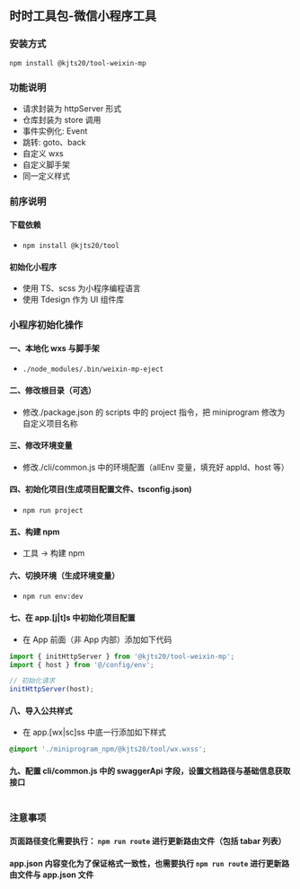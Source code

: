 ## 时时工具包-微信小程序工具

### 安装方式

```shell
npm install @kjts20/tool-weixin-mp
```

### 功能说明

-   请求封装为 httpServer 形式
-   仓库封装为 store 调用
-   事件实例化: Event
-   跳转: goto、back
-   自定义 wxs
-   自定义脚手架
-   同一定义样式

### 前序说明

#### 下载依赖

-   `npm install @kjts20/tool`

#### 初始化小程序

-   使用 TS、scss 为小程序编程语言
-   使用 Tdesign 作为 UI 组件库

### 小程序初始化操作

#### 一、本地化 wxs 与脚手架

-   `./node_modules/.bin/weixin-mp-eject`

#### 二、修改根目录（可选）

-   修改./package.json 的 scripts 中的 project 指令，把 miniprogram 修改为自定义项目名称

#### 三、修改环境变量

-   修改./cli/common.js 中的环境配置（allEnv 变量，填充好 appId、host 等）

#### 四、初始化项目(生成项目配置文件、tsconfig.json)

-   `npm run project`

#### 五、构建 npm

-   工具 -> 构建 npm

#### 六、切换环境（生成环境变量）

-   `npm run env:dev`

#### 七、在 app.[j|t]s 中初始化项目配置

-   在 App 前面（非 App 内部）添加如下代码

```ts
import { initHttpServer } from '@kjts20/tool-weixin-mp';
import { host } from '@/config/env';

// 初始化请求
initHttpServer(host);
```

#### 八、导入公共样式

-   在 app.[wx|sc]ss 中底一行添加如下样式

```css
@import './miniprogram_npm/@kjts20/tool/wx.wxss';
```

#### 九、配置 cli/common.js 中的 swaggerApi 字段，设置文档路径与基础信息获取接口

```

```

### 注意事项

#### 页面路径变化需要执行： `npm run route` 进行更新路由文件（包括 tabar 列表）

#### app.json 内容变化为了保证格式一致性，也需要执行 `npm run route` 进行更新路由文件与 app.json 文件
